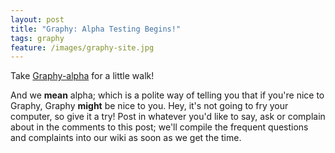 ```yaml
--- 
layout: post
title: "Graphy: Alpha Testing Begins!"
tags: graphy
feature: /images/graphy-site.jpg
---
```

 
Take [Graphy-alpha](http://emaadmanzoor.github.com/graphy/) for a little walk!
 
And we **mean** alpha; which is a polite way of telling you that if you're nice to Graphy,
Graphy **might** be nice to you. Hey, it's not going to fry your computer, so give it a try!
Post in whatever you'd like to say, ask or complain about in the comments to this post; we'll
compile the frequent questions and complaints into our wiki as soon as we get the time.
